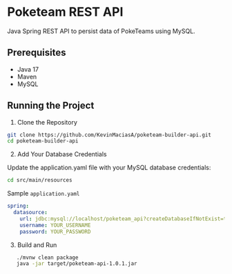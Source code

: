 # Poketeam REST API

Java Spring REST API to persist data of PokeTeams using MySQL.

## Prerequisites

- Java 17
- Maven
- MySQL

## Running the Project

1. Clone the Repository

```bash
git clone https://github.com/KevinMaciasA/poketeam-builder-api.git
cd poketeam-builder-api
```

2. Add Your Database Credentials

Update the application.yaml file with your MySQL database credentials:

```bash
cd src/main/resources
```

Sample `application.yaml`

```yaml
spring:
  datasource:
    url: jdbc:mysql://localhost/poketeam_api?createDatabaseIfNotExist=true&serverTimezone=UTC
    username: YOUR_USERNAME
    password: YOUR_PASSWORD
```

3. Build and Run

```bash
   ./mvnw clean package
   java -jar target/poketeam-api-1.0.1.jar
```
